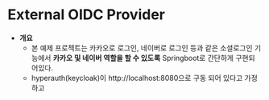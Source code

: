 # External OIDC Provider
- **개요**
  - 본 예제 프로젝트는 카카오로 로그인, 네이버로 로그인 등과 같은 소셜로그인 기능에서 **카카오 및 네이버 역할을 할 수 있도록** Springboot로 간단하게 구현되어있다.
  - hyperauth(keycloak)이 http://localhost:8080으로 구동 되어 있다고 가정하고 